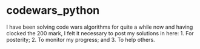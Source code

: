 # codewars_python
I have been solving code wars algorithms for quite a while now and having clocked the 200 mark, I felt it necessary to post my solutions in here: 1. For posterity; 2. To monitor my progress; and 3. To help others.
